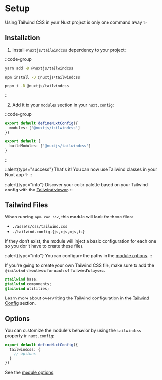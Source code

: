 # Setup

Using Tailwind CSS in your Nuxt project is only one command away ✨

## Installation

1. Install `@nuxtjs/tailwindcss` dependency to your project:

::code-group

```bash [yarn]
yarn add -D @nuxtjs/tailwindcss
```

```bash [npm]
npm install -D @nuxtjs/tailwindcss
```

```sh [pnpm]
pnpm i -D @nuxtjs/tailwindcss
```

::

2. Add it to your `modules` section in your `nuxt.config`:

::code-group
```ts [nuxt.config (Nuxt 3)]
export default defineNuxtConfig({
  modules: ['@nuxtjs/tailwindcss']
})
```

```ts [nuxt.config (Nuxt 2)]
export default {
  buildModules: ['@nuxtjs/tailwindcss']
}
```
::

::alert{type="success"}
That's it! You can now use Tailwind classes in your Nuxt app ✨
::

::alert{type="info"}
Discover your color palette based on your Tailwind config with the [Tailwind viewer](/tailwind/viewer).
::

## Tailwind Files

When running `npm run dev`, this module will look for these files:

- `./assets/css/tailwind.css`
- `./tailwind.config.{js,cjs,mjs,ts}`

If they don't exist, the module will inject a basic configuration for each one so you don't have to create these files.

::alert{type="info"}
You can configure the paths in the [module options](/getting-started/options).
::

If you're going to create your own Tailwind CSS file, make sure to add the  `@tailwind` directives for each of Tailwind’s layers.

```css
@tailwind base;
@tailwind components;
@tailwind utilities;
```

Learn more about overwriting the Tailwind configuration in the [Tailwind Config](/tailwind/config) section.

## Options

You can customize the module's behavior by using the `tailwindcss` property in `nuxt.config`:

```ts [nuxt.config]
export default defineNuxtConfig({
  tailwindcss: {
    // Options
  }
})
```

See the [module options](/getting-started/options).
